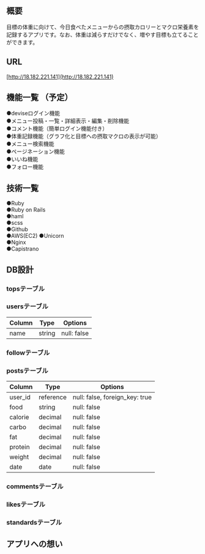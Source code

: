 ## 概要
目標の体重に向けて、今日食べたメニューからの摂取カロリーとマクロ栄養素を記録するアプリです。なお、体重は減らすだけでなく、増やす目標も立てることができます。

## URL  
[http://18.182.221.141](http://18.182.221.141)

## 機能一覧 （予定）
●deviseログイン機能  
●メニュー投稿・一覧・詳細表示・編集・削除機能  
●コメント機能（簡単ログイン機能付き）  
●体重記録機能（グラフ化と目標への摂取マクロの表示が可能）  
●メニュー検索機能  
●ページネーション機能  
●いいね機能  
●フォロー機能  

## 技術一覧
●Ruby  
●Ruby on Rails  
●haml  
●scss  
●Github  
●AWS(EC2) 
●Unicorn  
●Nginx  
●Capistrano

## DB設計
### topsテーブル  
### usersテーブル  
|Column|Type|Options|
|------|----|-------|
|name|string|null: false|
### followテーブル
### postsテーブル  
|Column|Type|Options|
|------|----|-------|
|user_id|reference|null: false, foreign_key: true|
|food|string|null: false|
|calorie|decimal|null: false|
|carbo|decimal|null: false|
|fat|decimal|null: false|
|protein|decimal|null: false|
|weight|decimal|null: false|
|date|date|null: false|
### commentsテーブル  
### likesテーブル
### standardsテーブル  

## アプリへの想い
